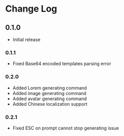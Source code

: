 # Change Log

## 0.1.0

- Initial release

### 0.1.1

- Fixed Base64 encoded templates parsing error

### 0.2.0

- Added Lorem generating command
- Added image generating command
- Added avatar generating command
- Added Chinese localization support

### 0.2.1

- Fixed ESC on prompt cannot stop generating issue
